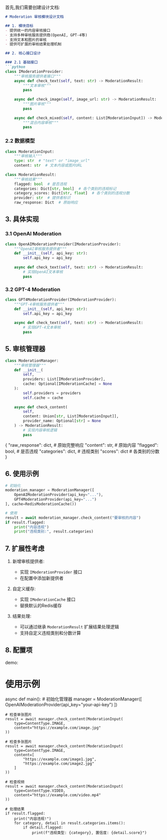 

首先,我们需要创建设计文档:

```markdown
# Moderation 审核模块设计文档

## 1. 模块目标
- 提供统一的内容审核接口
- 支持多种审核服务提供商(OpenAI, GPT-4等)
- 支持文本和图片的审核
- 提供可扩展的审核结果处理机制

## 2. 核心接口设计

### 2.1 基础接口
```python
class IModerationProvider:
    """审核服务提供者接口"""
    async def check_text(self, text: str) -> ModerationResult:
        """文本审核"""
        pass
        
    async def check_image(self, image_url: str) -> ModerationResult:
        """图片审核"""
        pass
        
    async def check_mixed(self, content: List[ModerationInput]) -> ModerationResult:
        """混合内容审核"""
        pass
```

### 2.2 数据模型
```python
class ModerationInput:
    """审核输入"""
    type: str  # "text" or "image_url"
    content: str  # 文本内容或图片URL
    
class ModerationResult:
    """审核结果"""
    flagged: bool  # 是否违规
    categories: Dict[str, bool]  # 各个类别的违规标记
    category_scores: Dict[str, float]  # 各个类别的违规分数
    provider: str  # 提供者标识
    raw_response: Dict  # 原始响应
```

## 3. 具体实现

### 3.1 OpenAI Moderation
```python
class OpenAIModerationProvider(IModerationProvider):
    """OpenAI审核服务提供者"""
    def __init__(self, api_key: str):
        self.api_key = api_key
        
    async def check_text(self, text: str) -> ModerationResult:
        # 实现OpenAI文本审核
        pass
```

### 3.2 GPT-4 Moderation
```python
class GPT4ModerationProvider(IModerationProvider):
    """GPT-4审核服务提供者"""
    def __init__(self, api_key: str):
        self.api_key = api_key
        
    async def check_text(self, text: str) -> ModerationResult:
        # 实现GPT-4文本审核
        pass
```


## 5. 审核管理器

```python
class ModerationManager:
    """审核管理器"""
    def __init__(
        self,
        providers: List[IModerationProvider],
        cache: Optional[IModerationCache] = None
    ):
        self.providers = providers
        self.cache = cache
        
    async def check_content(
        self,
        content: Union[str, List[ModerationInput]],
        provider_name: Optional[str] = None
    ) -> ModerationResult:
        # 实现内容审核逻辑
        pass
```
{
    "raw_response": dict,  # 原始完整响应
    "content": str,       # 原始内容
    "flagged": bool,      # 是否违规
    "categories": dict,   # 违规类别
    "scores": dict       # 各类别的分数
}

## 6. 使用示例

```python
# 初始化
moderation_manager = ModerationManager([
    OpenAIModerationProvider(api_key="..."),
    GPT4ModerationProvider(api_key="...")
], cache=RedisModerationCache())

# 使用
result = await moderation_manager.check_content("要审核的内容")
if result.flagged:
    print("内容违规")
    print("违规类别:", result.categories)
```

## 7. 扩展性考虑

1. 新增审核提供者:
   - 实现 `IModerationProvider` 接口
   - 在配置中添加新提供者

2. 自定义缓存:
   - 实现 `IModerationCache` 接口
   - 替换默认的Redis缓存

3. 结果处理:
   - 可以通过继承 `ModerationResult` 扩展结果处理逻辑
   - 支持自定义违规类别和分数计算

## 8. 配置项




demo:
# 使用示例
async def main():
    # 初始化管理器
    manager = ModerationManager([
        OpenAIModerationProvider(api_key="your-api-key")
    ])
    
    # 检查单张图片
    result = await manager.check_content(ModerationInput(
        type=ContentType.IMAGE,
        content="https://example.com/image.jpg"
    ))
    
    # 检查多张图片
    result = await manager.check_content(ModerationInput(
        type=ContentType.IMAGE,
        content=[
            "https://example.com/image1.jpg",
            "https://example.com/image2.jpg"
        ]
    ))
    
    # 检查视频
    result = await manager.check_content(ModerationInput(
        type=ContentType.VIDEO,
        content="https://example.com/video.mp4"
    ))
    
    # 处理结果
    if result.flagged:
        print("内容违规!")
        for category, detail in result.categories.items():
            if detail.flagged:
                print(f"违规类型: {category}, 置信度: {detail.score}")